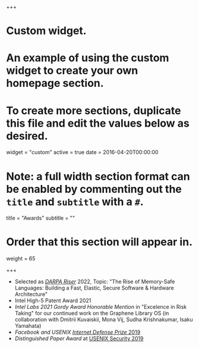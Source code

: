 +++
# Custom widget.
# An example of using the custom widget to create your own homepage section.
# To create more sections, duplicate this file and edit the values below as desired.
widget = "custom"
active = true
date = 2016-04-20T00:00:00

# Note: a full width section format can be enabled by commenting out the `title` and `subtitle` with a `#`.
title = "Awards"
subtitle = ""

# Order that this section will appear in.
weight = 65

+++

* Selected as *[DARPA Riser](https://forward.darpa.mil/risers)* 2022, Topic:
  "The Rise of Memory-Safe Languages: Building a Fast, Elastic, Secure Software & Hardware Architecture"
* Intel High-5 Patent Award 2021
* *Intel Labs 2021 Gordy Award Honorable Mention* in "Excelence in Risk Taking" for our
  continued work on the Graphene Library OS (in collaboration with Dmitrii
  Kuvaiskii, Mona Vij, Sudha Krishnakumar, Isaku Yamahata)
* *Facebook and USENIX <a
href="https://research.fb.com/blog/2019/08/facebook-awards-100000-to-2019-internet-defense-prize-winners/"
target="_blank">Internet Defense Prize* 2019</a>
* *Distinguished Paper Award* at <a
  href="https://www.usenix.org/conferences/best-papers?taxonomy_vocabulary_1_tid=2019&title_1=Security"
  target="_blank">USENIX Security 2019</a>
